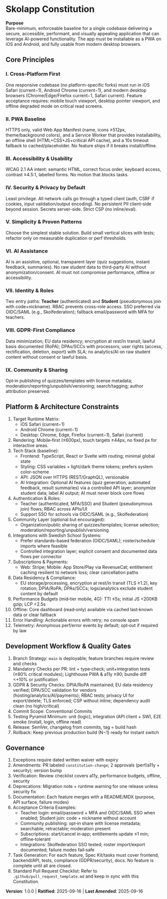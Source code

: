 # Skolapp Constitution

**Purpose**  
Bare-minimum, enforceable baseline for a single codebase delivering a secure, accessible, performant, and visually appealing application that can leverage AI-powered functionality. The app must be installable as a PWA on iOS and Android, and fully usable from modern desktop browsers.

## Core Principles

### I. Cross-Platform First
One responsive codebase (no platform-specific forks) must run in iOS Safari (current−1), Android Chrome (current−1), and modern desktop browsers (Chrome/Edge/Firefox current−1, Safari current). Feature acceptance requires: mobile touch viewport, desktop pointer viewport, and offline degraded mode on critical read screens.

### II. PWA Baseline
HTTPS only, valid Web App Manifest (name, icons ≥512px, theme/background colors), and a Service Worker that provides installability, an offline shell (HTML+CSS+JS+critical API cache), and a 10s timeout fallback to cached/placeholder. No feature ships if it breaks install/offline.

### III. Accessibility & Usability
WCAG 2.1 AA intent: semantic HTML, correct focus order, keyboard access, contrast ≥4.5:1, labelled forms. No motion that blocks tasks.

### IV. Security & Privacy by Default
Least privilege. All network calls go through a typed client (auth, CSRF if cookies, input validation/output encoding). No persistent PII client-side beyond session. Secrets server-side. Strict CSP (no inline/eval).

### V. Simplicity & Proven Patterns
Choose the simplest stable solution. Build small vertical slices with tests; refactor only on measurable duplication or perf thresholds.

### VI. AI Assistance
AI is an assistive, optional, transparent layer (quiz suggestions, instant feedback, summaries). No raw student data to third-party AI without anonymization/consent. AI must not compromise performance, offline or accessibility.

### VII. Identity & Roles
Two entry paths: **Teacher** (authenticated) and **Student** (pseudonymous join with code+nickname). RBAC prevents cross-role access. SSO preferred via OIDC/SAML (e.g., Skolfederation); fallback email/password with MFA for teachers.

### VIII. GDPR-First Compliance
Data minimization; EU data residency; encryption at rest/in transit; lawful basis documented (RoPA); DPAs/SCCs with processors; user rights (access, rectification, deletion, export) with SLA; no analytics/AI on raw student content without consent or lawful basis.

### IX. Community & Sharing
Opt‑in publishing of quizzes/templates with license metadata; moderation/reporting/unpublish/versioning; search/tagging; author attribution preserved.

## Platform & Architecture Constraints

1. Target Runtime Matrix:
   - iOS Safari (current−1)
   - Android Chrome (current−1)
   - Desktop: Chrome, Edge, Firefox (current−1), Safari (current)
2. Rendering: Mobile‑first (≤600px), touch targets ≥44px, no fixed px for interactive areas.
3. Tech Stack (baseline):
   - Frontend: TypeScript, React or Svelte with routing; minimal global state
   - Styling: CSS variables + light/dark theme tokens; prefers system color-scheme
   - API: JSON over HTTPS (REST/GraphQL), versionable
   - AI Integration: Optional AI features (quiz generation, automated feedback, result summaries) via a controlled API layer; anonymize student data; label AI output; AI must never block core flows
4. Authentication & Roles:
   - Teacher (authenticated, MFA/SSO) and Student (pseudonymous join) flows; RBAC across APIs/UI
   - Support SSO for schools via OIDC/SAML (e.g., Skolfederation)
5. Community Layer (optional but encouraged):
   - Organization/public sharing of quizzes/templates; license selection; moderation/reporting/unpublish/versioning
6. Integrations with Swedish School Systems:
   - Prefer standards-based federation (OIDC/SAML); roster/schedule imports where feasible
   - Controlled integration layer; explicit consent and documented data flows per connector
7. Subscriptions & Payments:
   - Web: Stripe; Mobile: App Store/Play via RevenueCat; entitlement caching resilient to network loss; clear cancellation paths
8. Data Residency & Compliance:
   - EU storage/processing, encryption at rest/in transit (TLS ≥1.2), key rotation; DPIA/RoPA; DPAs/SCCs; logs/analytics exclude student content by default
9. Performance Budgets (mid‑tier mobile, 4G): TTI ≤5s; initial JS <200KB gzip; LCP <2.5s
10. Offline: Core dashboard (read‑only) available via cached last‑known data or clear fallback
11. Error Handling: Actionable errors with retry; no console spam
12. Telemetry: Anonymous perf/error events by default; opt‑out if required by law

## Development Workflow & Quality Gates

1. Branch Strategy: `main` is deployable; feature branches require review and checks
2. Mandatory Checks per PR: lint + type‑check; unit+integration tests (≥80% critical modules); Lighthouse PWA & a11y ≥90; bundle diff <+10% or justification
3. GDPR & Security Checks: DPIA/RoPA maintained; EU data residency verified; DPA/SCC validation for vendors (hosting/analytics/AI/payments); RBAC tests; privacy UI for export/delete; TLS enforced; CSP without inline; dependency audit clean (no high/critical)
4. Commit Scope: Conventional Commits
5. Testing Pyramid Minimum: unit (logic), integration (API client + SW), E2E smoke (install, login, offline read)
6. Release: SemVer, changelog from commits, tag = build hash
7. Rollback: Keep previous production build (N−1) ready for instant switch

## Governance

1. Exceptions require dated written waiver with expiry
2. Amendments: PR labeled `constitution-change`; 2 approvals (perf/a11y + security); version bump
3. Verification: Review checklist covers a11y, performance budgets, offline, security
4. Deprecations: Migration note + runtime warning for one release unless security fix
5. Documentation: Each feature merges with a README/MDX (purpose, API surface, failure modes)
6. Acceptance Criteria Examples:
   - Teacher login: email/password + MFA and OIDC/SAML SSO when enabled; Student join: code + nickname without account
   - Community publishing: opt‑in share with license metadata; searchable; retractable; moderation present
   - Subscriptions: start/cancel in‑app; entitlements update ≤1 min; offline‑tolerant
   - Integrations: Skolfederation SSO tested; roster import/export documented; failure modes fail‑safe
7. Task Generation: For each feature, Spec Kit/tasks must cover frontend, backend/API, tests, compliance (GDPR/security), docs. No feature is complete until all are closed.
8. Standard Pull Request Checklist: Refer to `.github/pull_request_template.md` and keep in sync with this Constitution.

**Version**: 1.0.0 | **Ratified**: 2025-09-16 | **Last Amended**: 2025-09-16